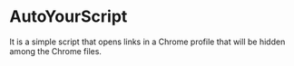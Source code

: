# AutoYourScript
It is a simple script that opens links in a Chrome profile that will be hidden among the Chrome files.
